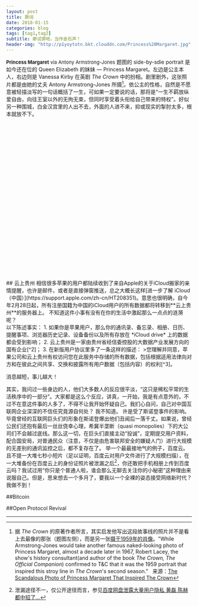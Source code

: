 ```yaml
---
layout: post
title: 厥词
date: 2018-01-15
categories: blog
tags: [tag1,tag2]
subtitle: 卿试掷地，当作金石声！
header-img: "http://p1yoytotn.bkt.clouddn.com/Princess%20Margaret.jpg"
---
```

<font size="2"><b>Princess Margaret</b> via Antony Armstrong-Jones</font>
题图的 side-by-sdie portrait 是如今还在位的 Queen Elizabeth 的妹妹 — Princess Margaret。左边是公主本人，右边则是 Vanessa Kirby 在英剧 *The Crown* 中的扮相。剧里剧外，这张照片都是由她的丈夫 Antony Armstrong-Jones 所摄[^1]。依公主的性格，自然是不愿意被轻描淡写的一句话概括了一生，可如果一定要说的话，那将是“一生不羁放纵爱自由，向往王室以外的无拘无束，但同时享受着头衔给自己带来的特权”。好似另一种围城，白金汉宫里的人出不去，外面的人进不来，抑或现实的掣肘太多，根本就放不下。

<br>
<br>
<br>
<br>
<br>
<br>
<br>
<br>
<br>
<br>
<br>
<br>
<br>
<br>
<br>
<br>
<br>
<br>
<br>
<br>
<br>
<br>
<br>
<br>
<br>
## 云上贵州
相信很多苹果的用户都陆续收到了来自Apple的关于iCloud搬家的亲情提醒，也许是邮件，或者是直接弹窗推送，总之大概长这样[进一步了解 iCloud（中国）](https://support.apple.com/zh-cn/HT208351)。意思也很明确，自今年2月28日起，所有注册国籍为中国的iCloud用户的所有数据都将转移到**云上贵州**的服务器上。
不知道这件小事有没有在你的生活中激起那么一点点的涟漪呢？
<br>
以下陈述事实：
1. 如果你是苹果用户，那么你的通讯录、备忘录、相册、日历、提醒事项、浏览器历史记录、设备备份以及所有存放在 *iCloud drive* 上的数据都会受到影响；
2. 云上贵州是一家由贵州省经信委控股的大数据产业发展方向的国有企业[^2]；
3. 在新版用户协议里多了一条这样的描述：
>您理解并同意，苹果公司和云上贵州有权访问您在此服务中存储的所有数据，包括根据适用法律向对方和在彼此之间共享、交换和披露所有用户数据（包括内容）的权利[^3]。

消息越短，事儿越大！

其实，我问过一些身边的人，他们大多数人的反应很平淡，“这只是稀松平常的生活秩序中的一部分”。大家都是这么个反应，讲真，一开始，我是有点意外的，不过不在意这件事的人多了，不得不让我开始怀疑自己。我扪心自问，自己对中国互联网企业深深的不信任究竟源自何处？
我不知道。
许是受了斯诺登事件的影响。毕竟曾经的互联网巨头们的形象在斯诺登爆出他们丑闻后一落千丈。如果说，曾经公民们还抱有最后一丝丝侥幸心理，希冀半垄断（quasi monopolies）下的大公司们不会越过底线。那么这一切，在巨头们直接主动“投诚”，定期提交用户资料，配合国安局，对普通民众（注意，不仅是由危害联邦安全的嫌疑人门）进行大规模的无差别的通讯监控之后，都不复存在了。
举一个最最接地气的例子，百度云。且不提一大堆七秒小短片（足以证明，百度云对用户文件进行了大规模扫描），在一大堆备份在百度云上的身份证照片被泄漏之后[^4]，你还敢把手机相册上传到百度云吗？我试过用“你只是个普通人啦，谁会那么无聊去关注你的小秘密”这种理由来说服自己。但是，思来想去一个多月了，要我以一个全裸的姿态接受网络新时代？我做不到！


##Bitcoin

##Open Protocol Revival






---
[^1]: 据 *The Crown* 的原著作者所言，其实启发他写出这段故事线的照片并不是看上去最像的那张（题图左侧），而是另一张[摄于1959年的肖像](http://p1yoytotn.bkt.clouddn.com/princess%20margaret%201959.JPG)。"While Armstrong-Jones would take another famous naked-looking photo of Princess Margaret, almost a decade later in 1967, Robert Lacey, the show's history consultant(and author of the book *The Crown, The Official Companion*) confirmed to T&C that it was the 1959 portrait that inspired this stroy line in *The Crown*'s second season." &nbsp; 来源：[The Scandalous Photo of Princess Margaret That Inspired The Crown](http://www.townandcountrymag.com/society/tradition/a14417785/princess-margaret-birthday-portrait-the-crown/)
[^2]: 来源：[维基百科：云上贵州](https://zh.wikipedia.org/wiki/云上贵州)
[^3]: [新版本的iCloud中国区协议](https://www.apple.com/legal/internet-services/icloud/cn_si/gcbd-terms.html)和[旧版本的中国区协议](https://www.apple.com/legal/internet-services/icloud/cn_si/terms.html)对照，重点关注**第 V 项，E 条目**。
[^4]: 泄漏途径不一，仅公开途径而言，参见[百度网盘泄露大量用户隐私 黄磊 陈赫都中招了...](http://tech.sina.com.cn/i/2017-07-21/doc-ifyihrmf3115991.shtml)
